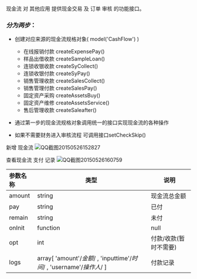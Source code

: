 现金流 对 其他应用 提供现金交易 及 订单 审核 的功能接口。
### _分为两步_：
- 创建对应来源的现金流规格对象( model('CashFlow') )
  - 在线报销付款 createExpensePay()
  - 样品出借收款 createSampleLoan()
  - 连锁收银收款 createSyCollect()
  - 连锁收银付款 createSyPay()
  - 销售管理收款 createSalesCollect()
  - 销售管理付款 createSalesPay()
  - 固定资产采购 createAssetsBuy()
  - 固定资产维修 createAssetsService()
  - 售后管理收款 createSaleafter()
- 通过第一步的现金流规格对象调用统一的接口实现现金流的各种操作

- 如果不需要财务进入审核流程 可调用接口setCheckSkip()

新增 现金流
![QQ截图20150526152827](http://192.168.1.240/uploads/ranmufei/apps/7014d2b354/QQ%E6%88%AA%E5%9B%BE20150526152827.png)

查看现金流 支付 记录
 ![QQ截图20150526160759](http://192.168.1.240/uploads/ranmufei/apps/57777815be/QQ%E6%88%AA%E5%9B%BE20150526160759.png)

| 参数名称  |     类型|说明|
|:-------- | ------| -------- |
|amount| string| 现金流总金额|
|pay| string| 已付 |
|remain| string | 未付 |
|onInit| function| null | 组件初始化后的回调 |
|opt | int | 付款/收款(暂时不需要) |
|logs| array[ 'amount'/*金额*/ , 'inputtime'/*时间*/ , 'username'/*操作人*/ ] | 付款记录  | 